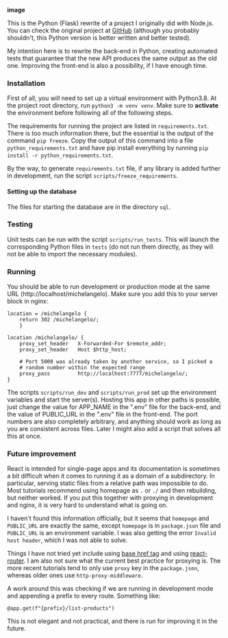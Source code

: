 **image**

This is the Python (Flask) rewrite of a project I originally did with Node.js. You can check the original project at [GitHub](https://github.com/moraesvic/davinci) (although you probably shouldn't, this Python version is better written and better tested).

My intention here is to rewrite the back-end in Python, creating automated tests that guarantee that the new API produces the same output as the old one. Improving the front-end is also a possibility, if I have enough time.

### Installation

First of all, you will need to set up a virtual environment with Python3.8. At the project root directory, run `python3 -m venv venv`. Make sure to **activate** the environment before following all of the following steps.

The requirements for running the project are listed in `requirements.txt`. There is too much information there, but the essential is the output of the command `pip freeze`. Copy the output of this command into a file `python_requirements.txt` and have pip install everything by running `pip install -r python_requirements.txt`.

By the way, to generate `requirements.txt` file, if any library is added further in development, run the script `scripts/freeze_requirements`.

#### Setting up the database

The files for starting the database are in the directory `sql`.

### Testing

Unit tests can be run with the script `scripts/run_tests`. This will launch the corresponding Python files in `tests` (do not run them directly, as they will not be able to import the necessary modules).

### Running

You should be able to run development or production mode at the same URL (http://localhost/michelangelo). Make sure you add this to your server block in nginx:

```
location = /michelangelo {
	return 302 /michelangelo/;
    }

location /michelangelo/ {
    proxy_set_header   X-Forwarded-For $remote_addr;
    proxy_set_header   Host $http_host;

    # Port 5000 was already taken by another service, so I picked a
    # random number within the expected range
    proxy_pass         http://localhost:7777/michelangelo/;
}
```

The scripts `scripts/run_dev` and `scripts/run_prod` set up the environment variables and start the server(s). Hosting this app in other paths is possible, just change the value for APP_NAME in the ".env" file for the back-end, and the value of PUBLIC_URL in the ".env" file in the front-end. The port numbers are also completely arbitrary, and anything should work as long as you are consistent across files. Later I might also add a script that solves all this at once.

### Future improvement

React is intended for single-page apps and its documentation is sometimes a bit difficult when it comes to running it as a domain of a subdirectory. In particular, serving static files from a relative path was impossible to do. Most tutorials recommend using homepage as `.` or `./` and then rebuilding, but neither worked. If you put this together with proxying in development and nginx, it is very hard to understand what is going on.

I haven't found this information officially, but it seems that `homepage` and `PUBLIC_URL` are exactly the same, except `homepage` is in `package.json` file and `PUBLIC_URL` is an environment variable. I was also getting the error `Invalid host header`, which I was not able to solve.

Things I have not tried yet include using [base href tag](https://skryvets.com/blog/2018/09/20/an-elegant-solution-of-deploying-react-app-into-a-subdirectory/) and using [react-router](https://www.npmjs.com/package/react-router). I am also not sure what the current best practice for proxying is. The more recent tutorials tend to only use `proxy` key in the `package.json`, whereas older ones use `http-proxy-middleware`.

A work around this was checking if we are running in development mode and appending a prefix to every route. Something like:

```
@app.get(f"{prefix}/list-products")
```

This is not elegant and not practical, and there is run for improving it in the future.
